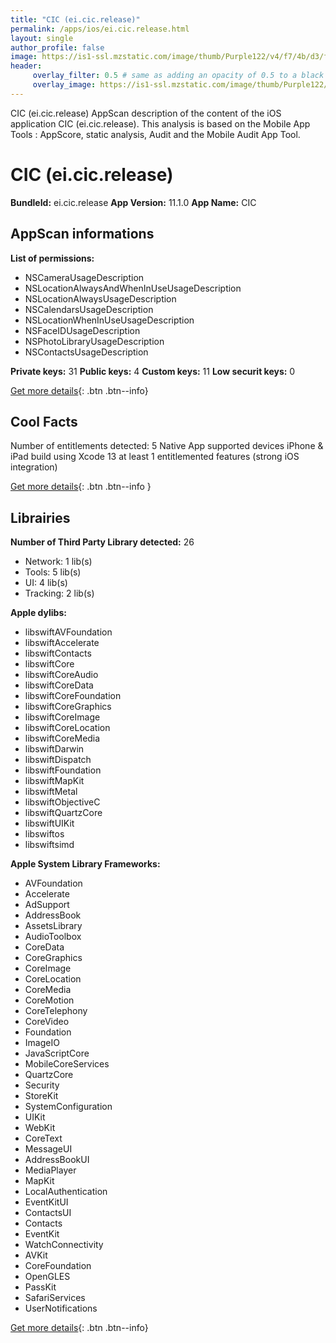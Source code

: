 ```yaml
---
title: "CIC (ei.cic.release)"
permalink: /apps/ios/ei.cic.release.html
layout: single
author_profile: false
image: https://is1-ssl.mzstatic.com/image/thumb/Purple122/v4/f7/4b/d3/f74bd3a1-4bf2-e063-8868-b095053195c2/AppIcon-CIC-0-0-1x_U007emarketing-0-0-0-7-0-0-sRGB-0-0-0-GLES2_U002c0-512MB-85-220-0-0.png/512x512bb.jpg
header: 
     overlay_filter: 0.5 # same as adding an opacity of 0.5 to a black background
     overlay_image: https://is1-ssl.mzstatic.com/image/thumb/Purple122/v4/f7/4b/d3/f74bd3a1-4bf2-e063-8868-b095053195c2/AppIcon-CIC-0-0-1x_U007emarketing-0-0-0-7-0-0-sRGB-0-0-0-GLES2_U002c0-512MB-85-220-0-0.png/512x512bb.jpg
---
```

CIC (ei.cic.release) AppScan description of the content of the iOS application CIC (ei.cic.release). This analysis is based on the Mobile App Tools : AppScore, static analysis, Audit and the Mobile Audit App Tool.

# CIC (ei.cic.release)

**BundleId:** ei.cic.release
**App Version:** 11.1.0
**App Name:** CIC


## AppScan informations 

**List of permissions:** 
- NSCameraUsageDescription
- NSLocationAlwaysAndWhenInUseUsageDescription
- NSLocationAlwaysUsageDescription
- NSCalendarsUsageDescription
- NSLocationWhenInUseUsageDescription
- NSFaceIDUsageDescription
- NSPhotoLibraryUsageDescription
- NSContactsUsageDescription
  
  
**Private keys:** 31
**Public keys:** 4
**Custom keys:** 11
**Low securit keys:** 0
  
[Get more details](/pricing.html){: .btn .btn--info}

## Cool Facts

Number of entitlements detected: 5
Native App
supported devices iPhone & iPad
build using Xcode 13
at least 1 entitlemented features (strong iOS integration)
  
[Get more details](/pricing.html){: .btn .btn--info }

## Librairies 
**Number of Third Party Library detected:** 26
- Network: 1 lib(s)
- Tools: 5 lib(s)
- UI: 4 lib(s)
- Tracking: 2 lib(s)


**Apple dylibs:**
- libswiftAVFoundation
- libswiftAccelerate
- libswiftContacts
- libswiftCore
- libswiftCoreAudio
- libswiftCoreData
- libswiftCoreFoundation
- libswiftCoreGraphics
- libswiftCoreImage
- libswiftCoreLocation
- libswiftCoreMedia
- libswiftDarwin
- libswiftDispatch
- libswiftFoundation
- libswiftMapKit
- libswiftMetal
- libswiftObjectiveC
- libswiftQuartzCore
- libswiftUIKit
- libswiftos
- libswiftsimd


**Apple System Library Frameworks:**
- AVFoundation
- Accelerate
- AdSupport
- AddressBook
- AssetsLibrary
- AudioToolbox
- CoreData
- CoreGraphics
- CoreImage
- CoreLocation
- CoreMedia
- CoreMotion
- CoreTelephony
- CoreVideo
- Foundation
- ImageIO
- JavaScriptCore
- MobileCoreServices
- QuartzCore
- Security
- StoreKit
- SystemConfiguration
- UIKit
- WebKit
- CoreText
- MessageUI
- AddressBookUI
- MediaPlayer
- MapKit
- LocalAuthentication
- EventKitUI
- ContactsUI
- Contacts
- EventKit
- WatchConnectivity
- AVKit
- CoreFoundation
- OpenGLES
- PassKit
- SafariServices
- UserNotifications


  
[Get more details](/pricing.html){: .btn .btn--info}

